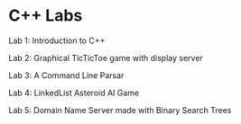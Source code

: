 # C++ Labs
Lab 1: Introduction to C++

Lab 2: Graphical TicTicToe game with display server

Lab 3: A Command Line Parsar 

Lab 4: LinkedList Asteroid AI Game 

Lab 5: Domain Name Server made with Binary Search Trees
